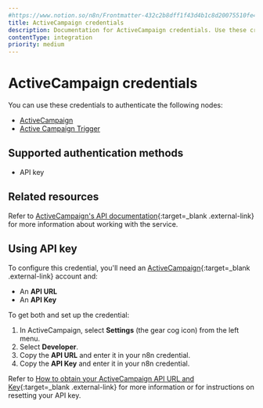 ```yaml
---
#https://www.notion.so/n8n/Frontmatter-432c2b8dff1f43d4b1c8d20075510fe4
title: ActiveCampaign credentials
description: Documentation for ActiveCampaign credentials. Use these credentials to authenticate ActiveCampaign in n8n, a workflow automation platform.
contentType: integration
priority: medium
---
```


# ActiveCampaign credentials

You can use these credentials to authenticate the following nodes:

- [ActiveCampaign](/integrations/builtin/app-nodes/n8n-nodes-base.activecampaign/)
- [Active Campaign Trigger](/integrations/builtin/trigger-nodes/n8n-nodes-base.activecampaigntrigger/)

## Supported authentication methods

* API key

## Related resources

Refer to [ActiveCampaign's API documentation](https://help.activecampaign.com/hc/en-us/sections/360005740979-ActiveCampaign-API-Resources){:target=_blank .external-link} for more information about working with the service.

## Using API key

To configure this credential, you'll need an [ActiveCampaign](https://www.activecampaign.com/){:target=_blank .external-link} account and:

- An **API URL**
- An **API Key**

To get both and set up the credential:

1. In ActiveCampaign, select **Settings** (the gear cog icon) from the left menu.
2. Select **Developer**.
3. Copy the **API URL** and enter it in your n8n credential.
4. Copy the **API Key** and enter it in your n8n credential.

Refer to [How to obtain your ActiveCampaign API URL and Key](https://help.activecampaign.com/hc/en-us/articles/207317590-Getting-started-with-the-API#h_01HJ6REM2YQW19KYPB189726ST){:target=_blank .external-link} for more information or for instructions on resetting your API key.
